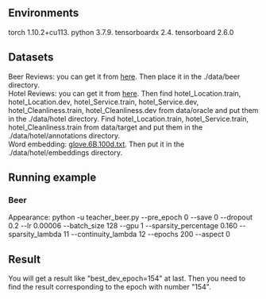 
## Environments
torch 1.10.2+cu113. python 3.7.9. tensorboardx 2.4. tensorboard 2.6.0
## Datasets
Beer Reviews: you can get it from [here](http://people.csail.mit.edu/taolei/beer/). Then place it in the ./data/beer directory.  
Hotel Reviews: you can get it from [here](https://people.csail.mit.edu/yujia/files/r2a/data.zip). 
Then  find hotel_Location.train, hotel_Location.dev, hotel_Service.train, hotel_Service.dev, hotel_Cleanliness.train, hotel_Cleanliness.dev from data/oracle and put them in the ./data/hotel directory. 
Find hotel_Location.train, hotel_Service.train, hotel_Cleanliness.train from data/target and put them in the ./data/hotel/annotations directory.  
Word embedding: [glove.6B.100d.txt](https://nlp.stanford.edu/projects/glove/). Then put it in the ./data/hotel/embeddings directory.

## Running example
### Beer
Appearance: python -u teacher_beer.py --pre_epoch 0 --save 0 --dropout 0.2 --lr 0.00006 --batch_size 128 --gpu 1 --sparsity_percentage 0.160 --sparsity_lambda 11 --continuity_lambda 12 --epochs 200 --aspect 0





## Result
You will get a result like "best_dev_epoch=154" at last. Then you need to find the result corresponding to the epoch with number "154".  



